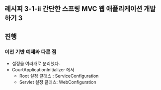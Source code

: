 ## 레시피 3-1-ii 간단한 스프링 MVC 웹 애플리케이션 개발하기 3



## 진행

### 이전 기반 예제와 다른 점

* 설정을 여러개로 분리했다.
* CourtApplicationInitializer 에서 
  * Root 설정 클래스 : ServiceConfiguration
  * Servlet 설정 클래스: WebConfiguration


